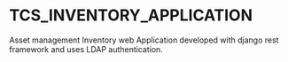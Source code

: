 # TCS_INVENTORY_APPLICATION
Asset management Inventory web Application developed with django rest framework and uses LDAP authentication.
